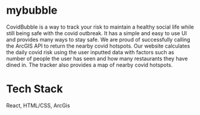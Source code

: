 # mybubble

CovidBubble is a way to track your risk to maintain a healthy social life while still being safe with the covid outbreak. It has a simple and easy to use UI and provides many ways to stay safe. We are proud of successfully calling the ArcGIS API to return the nearby covid hotspots.
Our website calculates the daily covid risk using the user inputted data with factors such as number of people the user has seen and how many restaurants they have dined in. The tracker also provides a map of nearby covid hotspots.


# Tech Stack

React, HTML/CSS, ArcGis
